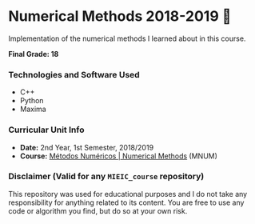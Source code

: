 # Numerical Methods 2018-2019 :file_folder:

Implementation of the numerical methods I learned about in this course.

**Final Grade: 18**

### Technologies and Software Used
* C++
* Python
* Maxima

### Curricular Unit Info
* **Date:** 2nd Year, 1st Semester, 2018/2019
* **Course:** [Métodos Numéricos | Numerical Methods](https://sigarra.up.pt/feup/en/UCURR_GERAL.FICHA_UC_VIEW?pv_ocorrencia_id=419994 "MNUM") (MNUM)

### Disclaimer (Valid for any `MIEIC_course` repository)
This repository was used for educational purposes and I do not take any responsibility for anything related to its content. You are free to use any code or algorithm you find, but do so at your own risk.

